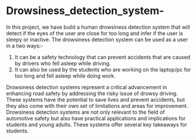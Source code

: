 # Drowsiness_detection_system-
In this project, we have build a human drowsiness detection system that will detect if the eyes of the user are close for too long and infer if the user is sleepy or inactive.  The  drowsiness detection system can be used  as a user in a two ways:- 
1. It can be a safety technology that can prevent accidents that are caused by drivers who fell asleep while driving.  
2. It can also be used by the students who are working on the laptop/pc for too long  and fell asleep while  doing work.

Drowsiness detection systems represent a critical advancement in enhancing road safety by addressing the risky issue of drowsy driving. These systems have the potential to save lives and prevent accidents, but they also come with their own set of limitations and areas for improvement. Drowsiness detection systems are not only relevant to the field of automotive safety but also have practical applications and implications for students and young adults. These systems offer several key takeaways for students.
